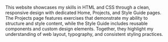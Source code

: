 This website showcases my skills in HTML and CSS through a clean, responsive design with dedicated Home, Projects, and Style Guide pages. The Projects page features exercises that demonstrate my ability to structure and style content, while the Style Guide includes reusable components and custom design elements. Together, they highlight my understanding of web layout, typography, and consistent styling practices.

